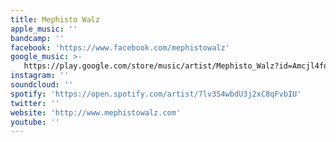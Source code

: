 ```yaml
---
title: Mephisto Walz
apple_music: ''
bandcamp: ''
facebook: 'https://www.facebook.com/mephistowalz'
google_music: >-
   https://play.google.com/store/music/artist/Mephisto_Walz?id=Amcjl4fd5lc47ycad5sj2jm3bim
instagram: ''
soundcloud: ''
spotify: 'https://open.spotify.com/artist/7lv3S4wbdU3j2xC8qFvbIU'
twitter: ''
website: 'http://www.mephistowalz.com'
youtube: ''
---
```

